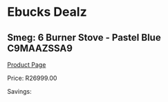 
# Ebucks Dealz
## Smeg: 6 Burner Stove - Pastel Blue C9MAAZSSA9
[Product Page](https://www.ebucks.com/web/shop/productSelected.do?prodId=1173112496&catId=704989856)

Price: R26999.00

Savings: 


	